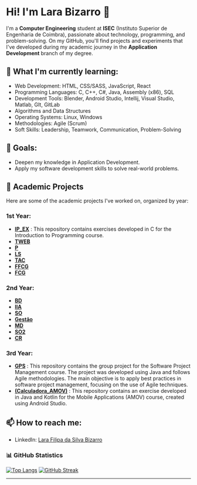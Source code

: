 # Hi! I'm Lara Bizarro 👋

I'm a **Computer Engineering** student at **ISEC** (Instituto Superior de Engenharia de Coimbra), passionate about technology, programming, and problem-solving.
On my GitHub, you'll find projects and experiments that I've developed during my academic journey in the **Application Development** branch of my degree.

## 🌱 What I'm currently learning:

- Web Development: HTML, CSS/SASS, JavaScript, React
- Programming Languages:  C, C++, C#, Java, Assembly (x86), SQL
- Development Tools: Blender, Android Studio, Intellij, Visual Studio, Matlab, GIt, GitLab
- Algorithms and Data Structures
- Operating Systems: Linux, Windows
- Methodologies: Agile (Scrum)
- Soft Skills: Leadership, Teamwork, Communication, Problem-Solving

## 🚀 Goals:

- Deepen my knowledge in Application Development.
- Apply my software development skills to solve real-world problems.

## 💼 Academic Projects

Here are some of the academic projects I've worked on, organized by year:

### 1st Year:

- **[IP_EX](https://github.com/LaraFB/IP_EX.git)** : This repository contains exercises developed in C for the Introduction to Programming course.
- **[TWEB](https://github.com/LaraFB/TWEB.git)**
- **[P](https://github.com/LaraFB/P.git)**
- **[LS](https://github.com/SophieRC/Trabalho_LS.git)**
- **[TAC](https://github.com/LaraFB/TAC.git)**
- **[FFCG](https://github.com/LaraFB/FCG_Project.git)**
- **[FCG](https://github.com/LaraFB/FCG.git)**

### 2nd Year:

- **[BD](https://github.com/LaraFB/BD)**
- **[IIA](https://github.com/LaraFB/IIA)**
- **[SO](https://github.com/LaraFB/SO)**
- **[Gestão](https://github.com/LaraFB/Gestao)**
- **[MD](https://github.com/LaraFB/MD)**
- **[SO2](https://github.com/LaraFB/SO2)**
- **[CR](https://github.com/LaraFB/CR)**

### 3rd Year:

- **[GPS](https://github.com/LaraFB/GPS)** : This repository contains the group project for the Software Project Management course. The project was developed using Java and follows Agile methodologies. The main objective is to apply best practices in software project management, focusing on the use of Agile techniques.
- **[(Calculadora_AMOV)](https://github.com/LaraFB/Calculadora_AM.git)** : This repository contains an exercise developed in Java and Kotlin for the Mobile Applications (AMOV) course, created using Android Studio.

## 📫 How to reach me:

- LinkedIn: [Lara Filipa da Silva Bizarro](https://www.linkedin.com/in/lara-bizarro/)


### 📊 GitHub Statistics

[![Top Langs](https://github-readme-stats.vercel.app/api/top-langs/?username=LaraFB&layout=compact&langs_count=5&theme=dark)](https://github.com/LaraFB)
[![GitHub Streak](https://github-readme-streak-stats.herokuapp.com/?user=LaraFB&theme=dark)](https://git.io/streak-stats)

---
